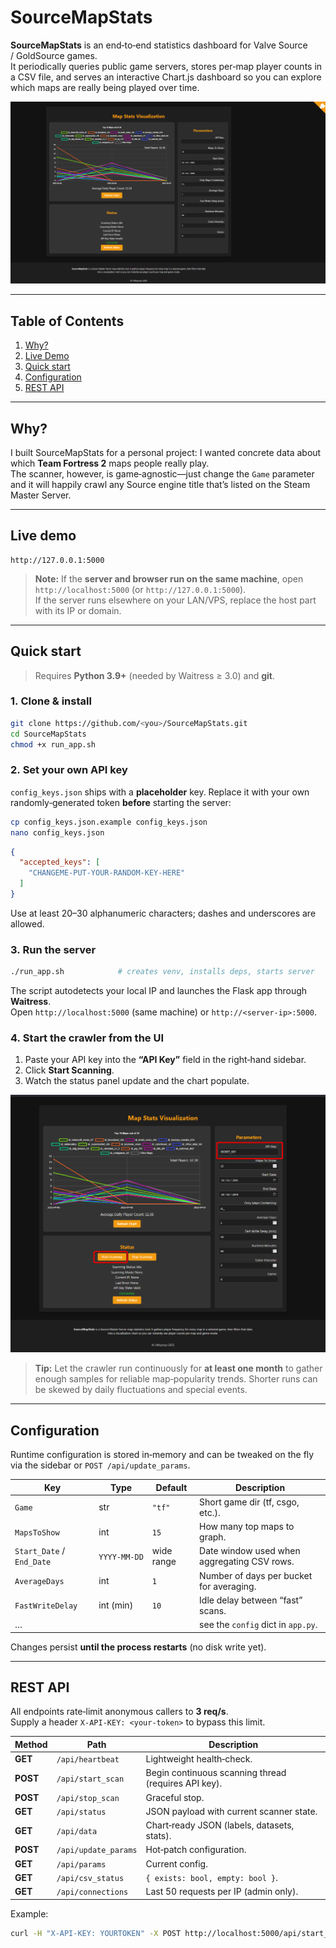 # SourceMapStats

**SourceMapStats** is an end‑to‑end statistics dashboard for Valve Source / GoldSource games.  
It periodically queries public game servers, stores per‑map player counts in a CSV file, and serves an interactive Chart.js dashboard so you can explore which maps are really being played over time.

![screenshot](docs/example.png) <!--‑‑ add your own screenshot -->

---

## Table of Contents
1. [Why?](#why)
2. [Live Demo](#live-demo)
3. [Quick start](#quick-start)
4. [Configuration](#configuration)
5. [REST API](#rest-api)

---

## Why?

I built SourceMapStats for a personal project: I wanted concrete data about which **Team Fortress 2** maps people really play.  
The scanner, however, is game‑agnostic—just change the `Game` parameter and it will happily crawl any Source engine title that’s listed on the Steam Master Server.

---

## Live demo

```
http://127.0.0.1:5000
```

> **Note:** If the **server and browser run on the same machine**, open  
> `http://localhost:5000` (or `http://127.0.0.1:5000`).  
> If the server runs elsewhere on your LAN/VPS, replace the host part with its IP or domain.

---

## Quick start

> Requires **Python 3.9+** (needed by Waitress ≥ 3.0) and **git**.

### 1. Clone & install

```bash
git clone https://github.com/<you>/SourceMapStats.git
cd SourceMapStats
chmod +x run_app.sh
```

### 2. **Set your own API key**

`config_keys.json` ships with a **placeholder** key. Replace it with your own randomly‑generated token **before** starting the server:

```bash
cp config_keys.json.example config_keys.json
nano config_keys.json
```

```json
{
  "accepted_keys": [
    "CHANGEME‑PUT‑YOUR‑RANDOM‑KEY‑HERE"
  ]
}
```

Use at least 20–30 alphanumeric characters; dashes and underscores are allowed.

### 3. Run the server

```bash
./run_app.sh            # creates venv, installs deps, starts server
```

The script autodetects your local IP and launches the Flask app through **Waitress**.  
Open `http://localhost:5000` (same machine) or `http://<server‑ip>:5000`.

### 4. Start the crawler from the UI

1. Paste your API key into the **“API Key”** field in the right‑hand sidebar.  
2. Click **Start Scanning**.  
3. Watch the status panel update and the chart populate.

![Start scanning button](docs/Start.png)

> **Tip:** Let the crawler run continuously for **at least one month** to gather enough samples for reliable map‑popularity trends. Shorter runs can be skewed by daily fluctuations and special events.

---

## Configuration

Runtime configuration is stored in‑memory and can be tweaked on the fly via the sidebar or `POST /api/update_params`.

| Key | Type | Default | Description |
|-----|------|---------|-------------|
| `Game` | str | `"tf"` | Short game dir (tf, csgo, etc.). |
| `MapsToShow` | int | `15` | How many top maps to graph. |
| `Start_Date` / `End_Date` | `YYYY‑MM‑DD` | wide range | Date window used when aggregating CSV rows. |
| `AverageDays` | int | `1` | Number of days per bucket for averaging. |
| `FastWriteDelay` | int (min) | `10` | Idle delay between “fast” scans. |
| … | | | see the `config` dict in `app.py`. |

Changes persist **until the process restarts** (no disk write yet).

---

## REST API

All endpoints rate‑limit anonymous callers to **3 req/s**.  
Supply a header `X‑API‑KEY: <your‑token>` to bypass this limit.

| Method | Path | Description |
|--------|------|-------------|
| **GET** | `/api/heartbeat` | Lightweight health‑check. |
| **POST** | `/api/start_scan` | Begin continuous scanning thread (requires API key). |
| **POST** | `/api/stop_scan` | Graceful stop. |
| **GET** | `/api/status` | JSON payload with current scanner state. |
| **GET** | `/api/data` | Chart‑ready JSON (labels, datasets, stats). |
| **POST** | `/api/update_params` | Hot‑patch configuration. |
| **GET** | `/api/params` | Current config. |
| **GET** | `/api/csv_status` | `{ exists: bool, empty: bool }`. |
| **GET** | `/api/connections` | Last 50 requests per IP (admin only). |

Example:

```bash
curl -H "X-API-KEY: YOURTOKEN" -X POST http://localhost:5000/api/start_scan
```
